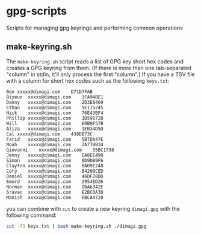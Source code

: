 # gpg-scripts
Scripts for managing gpg keyrings and performing common operations

## make-keyring.sh
The `make-keyring.sh` script reads a list of GPG key short hex codes and creates a GPG keyring from them. (If there is more than one tab-separated "column" in stdin, it'll only process the first "column".)
If you have a TSV file with a column for short hex codes such as the following `keys.txt`:

```
Ben	xxxxx@dimagi.com	D71D7FAB
Biyeun	xxxxx@dimagi.com	3FA94BE1
Danny	xxxxx@dimagi.com	2D3E8469
Ethan	xxxxx@dimagi.com	5E115245
Nick	xxxxx@dimagi.com	76E43BF4
Phillip	xxxxx@dimagi.com	1D59872B
Will	xxxxx@dimagi.com	E0B9F57B
Aliza	xxxxx@dimagi.com	1EB34D5D
Cal	xxxxx@dimagi.com	438DB73C
Farid	xxxxx@dimagi.com	5B7DA47E
Noah	xxxxx@dimagi.com	2A77BB34
Giovanni	xxxxx@dimagi.com	35BC1738
Jenny	xxxxx@dimagi.com	EA8EE490
Simon	xxxxx@dimagi.com	6D9DB9F6
Clayton	xxxxx@dimagi.com	BAD9E248
Cory	xxxxx@dimagi.com	B4208CED
Daniel	xxxxx@dimagi.com	46DF28DD
Emord	xxxxx@dimagi.com	2954ED26
Norman	xxxxx@dimagi.com	DBA6342E
Sravan	xxxxx@dimagi.com	E2BC0A3D
Manish	xxxxx@dimagi.com	EBCA4720
```

you can combine with `cut` to create a new keyring `dimagi.gpg` with the following command:

```bash
cut -f3 keys.txt | bash make-keyring.sh ./dimagi.gpg
```
